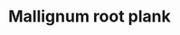 ---
layout: item
title: Mallignum root plank
item-id: 21036
datatable: true
id: 21036
name: "Mallignum root plank"
members: true
lowalch: 0
highalch: 1
examine: "Tekton's old building materials."
monsters:
  - id: 7548
    name: "Scavenger beast"
    members: true
    combat_level: 0
    wiki_url: "https://oldschool.runescape.wiki/w/Scavenger_beast#Normal"
    drops:
      - quantity: "2"
        rarity: 0.1111111111111111
    image: "https://oldschool.runescape.wiki/images/thumb/6/6a/Corrupted_scavenger.png/150px-Corrupted_scavenger.png?5fd4b"
---